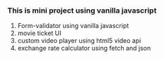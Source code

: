 ### This is mini project using vanilla javascript

1. Form-validator using vanilla javascript
2. movie ticket UI
3. custom video player using html5 video api
4. exchange rate calculator using fetch and json
